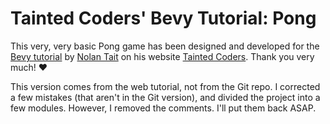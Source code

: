 # Tainted Coders' Bevy Tutorial: Pong

This very, very basic Pong game has been designed and developed for the
[Bevy tutorial](https://taintedcoders.com/bevy/pong-tutorial/) by
[Nolan Tait](https://github.com/nolantait) on his website
[Tainted Coders](https://taintedcoders.com/).  Thank you very much! ❤️

This version comes from the web tutorial, not from the Git repo.
I corrected a few mistakes (that aren't in the Git version), and
divided the project into a few modules.
However, I removed the comments.  I'll put them back ASAP.
